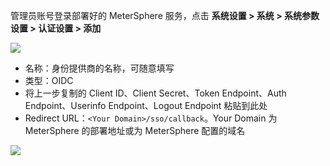 <IntegrationDetailCard :title="`配置 MeterSphere`">

管理员账号登录部署好的 MeterSphere 服务，点击 **系统设置 &gt; 系统 &gt; 系统参数设置 &gt; 认证设置 &gt; 添加**

![](~@imagesZhCn/integration/metersphere/2-1.png)

- 名称：身份提供商的名称，可随意填写
- 类型：OIDC
- 将上一步复制的 Client ID、Client Secret、Token Endpoint、Auth Endpoint、Userinfo Endpoint、Logout Endpoint 粘贴到此处
- Redirect URL：`<Your Domain>/sso/callback`。Your Domain 为 MeterSphere 的部署地址或为 MeterSphere 配置的域名

![](~@imagesZhCn/integration/metersphere/2-2.png)

</IntegrationDetailCard>